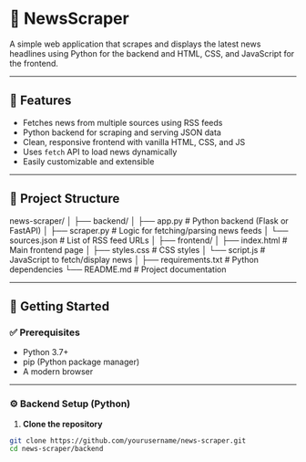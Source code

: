 # 📰 NewsScraper

A simple web application that scrapes and displays the latest news headlines using Python for the backend and HTML, CSS, and JavaScript for the frontend.

---

## 📌 Features

- Fetches news from multiple sources using RSS feeds
- Python backend for scraping and serving JSON data
- Clean, responsive frontend with vanilla HTML, CSS, and JS
- Uses `fetch` API to load news dynamically
- Easily customizable and extensible

---

## 📁 Project Structure

news-scraper/
│
├── backend/
│ ├── app.py # Python backend (Flask or FastAPI)
│ ├── scraper.py # Logic for fetching/parsing news feeds
│ └── sources.json # List of RSS feed URLs
│
├── frontend/
│ ├── index.html # Main frontend page
│ ├── styles.css # CSS styles
│ └── script.js # JavaScript to fetch/display news
│
├── requirements.txt # Python dependencies
└── README.md # Project documentation


---


## 🚀 Getting Started

### ✅ Prerequisites

- Python 3.7+
- pip (Python package manager)
- A modern browser

---

### ⚙️ Backend Setup (Python)

1. **Clone the repository**
```bash
git clone https://github.com/yourusername/news-scraper.git
cd news-scraper/backend
